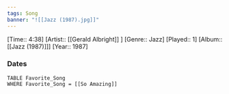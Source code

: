 ```yaml
---
tags: Song  
banner: "![[Jazz (1987).jpg]]"
---
```

[Time:: 4:38]
[Artist:: [[Gerald Albright]] ]
[Genre:: Jazz]
[Played:: 1]
[Album:: [[Jazz (1987)]]]
[Year:: 1987]
### Dates
````dataview
TABLE Favorite_Song
WHERE Favorite_Song = [[So Amazing]]
````